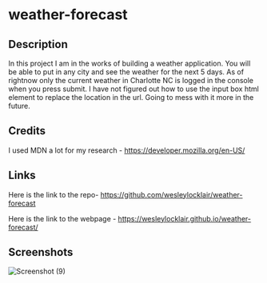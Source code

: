 # weather-forecast
## Description
In this project I am in the works of building a weather application. You will be able to put in any city and see the weather for the next 5 days. As of rightnow only the current weather in Charlotte NC is logged in the console when you press submit. I have not figured out how to use the input box html element to replace the location in the url. Going to mess with it more in the future.
## Credits
I used MDN a lot for my research - 
https://developer.mozilla.org/en-US/

## Links
Here is the link to the repo-
https://github.com/wesleylocklair/weather-forecast

Here is the link to the webpage -
https://wesleylocklair.github.io/weather-forecast/

## Screenshots
![Screenshot (9)](https://github.com/wesleylocklair/weather-forecast/assets/171185367/81b68133-5076-4927-b537-7b49ec021b67)

